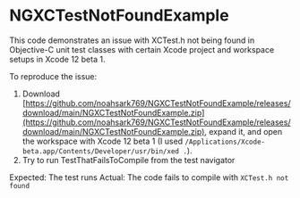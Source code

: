 # NGXCTestNotFoundExample
This code demonstrates an issue with XCTest.h not being found in Objective-C unit test classes with certain Xcode project and workspace setups in Xcode 12 beta 1.

To reproduce the issue:

1. Download [https://github.com/noahsark769/NGXCTestNotFoundExample/releases/download/main/NGXCTestNotFoundExample.zip](https://github.com/noahsark769/NGXCTestNotFoundExample/releases/download/main/NGXCTestNotFoundExample.zip), expand it, and open the workspace with Xcode 12 beta 1 (I used `/Applications/Xcode-beta.app/Contents/Developer/usr/bin/xed .`).
2. Try to run TestThatFailsToCompile from the test navigator

Expected: The test runs
Actual: The code fails to compile with `XCTest.h not found`



